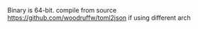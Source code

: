 Binary is 64-bit. compile from source https://github.com/woodruffw/toml2json if using different arch
